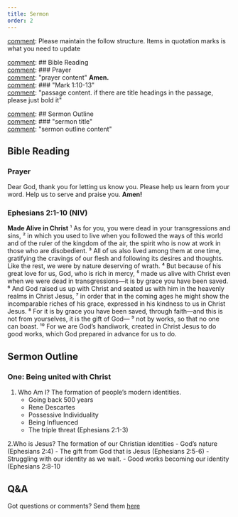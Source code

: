 ```yaml
---
title: Sermon 
order: 2
---
```


[comment]: Please maintain the follow structure. Items in quotation marks is what you need to update

[comment]: ## Bible Reading  
[comment]: ### Prayer  
[comment]: "prayer content"  **Amen.**  
[comment]:  ### "Mark 1:10-13"  
[comment]: "passage content. if there are title headings in the passage, please just bold it"  

[comment]: ## Sermon Outline  
[comment]: ### "sermon title"  
[comment]: "sermon outline content"  

[comment]: ------------------------------------------------------------------------------------
## Bible Reading
### Prayer
Dear God, thank you for letting us know you. Please help us learn from your word. Help us to serve and praise you. **Amen!**

### Ephesians 2:1-10 (NIV)

**Made Alive in Christ**
¹ As for you, you were dead in your transgressions and sins, ² in which you used to live when you followed the ways of this world and of the ruler of the kingdom of the air, the spirit who is now at work in those who are disobedient. ³ All of us also lived among them at one time, gratifying the cravings of our flesh and following its desires and thoughts. Like the rest, we were by nature deserving of wrath. ⁴ But because of his great love for us, God, who is rich in mercy, ⁵ made us alive with Christ even when we were dead in transgressions—it is by grace you have been saved. ⁶ And God raised us up with Christ and seated us with him in the heavenly realms in Christ Jesus, ⁷ in order that in the coming ages he might show the incomparable riches of his grace, expressed in his kindness to us in Christ Jesus. ⁸ For it is by grace you have been saved, through faith—and this is not from yourselves, it is the gift of God— ⁹ not by works, so that no one can boast. ¹⁰ For we are God’s handiwork, created in Christ Jesus to do good works, which God prepared in advance for us to do. 

## Sermon Outline
### One: Being united with Christ

1. Who Am I? The formation of people’s modern identities.
    - Going back 500 years 
    - Rene Descartes 
    - Possessive Individuality 
    - Being Influenced 
    - The triple threat (Ephesians 2:1-3)

2.Who is Jesus? The formation of our Christian identities
    - God’s nature (Ephesians 2:4) 
    - The gift from God that is Jesus (Ephesians 2:5-6)
    - Struggling with our identity as we wait. 
    - Good works becoming our identity (Ephesians 2:8-10


## Q&A
Got questions or comments? Send them [here](https://tinyurl.com/SGHACQuestionsAnswers)
